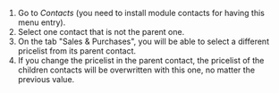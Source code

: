 1.  Go to *Contacts* (you need to install module contacts for having
    this menu entry).
2.  Select one contact that is not the parent one.
3.  On the tab "Sales & Purchases", you will be able to select a
    different pricelist from its parent contact.
4.  If you change the pricelist in the parent contact, the pricelist of
    the children contacts will be overwritten with this one, no matter
    the previous value.
